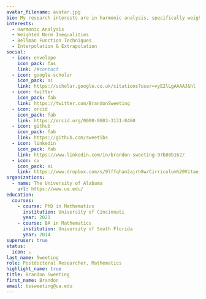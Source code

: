```yaml
---
avatar_filename: avatar.jpg
bio: My research interests are in harmonic analysis, specifically weighted norm inequalities for singular integral operators and Riesz potentials in both the scalar and matrix setting. I am also interested in applications of Rubio de Francia extrapolation and in Bellman function techniques for proving sharp extimates.
interests:
  - Harmonic Analysis
  - Weighted Norm Inequalities
  - Bellman Function Techniques
  - Interpolation & Extrapolation
social:
  - icon: envelope
    icon_pack: fas
    link: /#contact
  - icon: google-scholar
    icon_pack: ai
    link: https://scholar.google.co.uk/citations?user=vyE2lLgAAAAJ&hl
  - icon: twitter
    icon_pack: fab
    link: https://twitter.com/BrandonSweeting
  - icon: orcid
    icon_pack: fab
    link: https://orcid.org/0000-0003-3131-8460
  - icon: github
    icon_pack: fab
    link: https://github.com/sweetibs
  - icon: linkedin
    icon_pack: fab
    link: https://www.linkedin.com/in/brandon-sweeting-97b80b162/
  - icon: cv
    icon_pack: ai
    link: https://www.dropbox.com/s/9lffqhan2ajrh8w/Cirriculum%20Vitae.pdf?dl=0
organizations:
  - name: The University of Alabama
    url: https://www.ua.edu/
education:
  courses:
    - course: PhD in Mathematics
      institution: University of Cincinnati
      year: 2021
    - course: BA in Mathematics
      institution: University of South Florida
      year: 2014
superuser: true
status:
  icon: ☕️
last_name: Sweeting
role: Postdoctoral Researcher, Mathematics
highlight_name: true
title: Brandon Sweeting
first_name: Brandon
email: bssweeting@ua.edu
---
```

